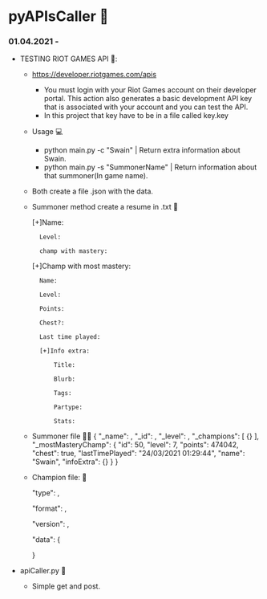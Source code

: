 # pyAPIsCaller  :pushpin:
### 01.04.2021 - 
- TESTING RIOT GAMES API :newspaper::
    - https://developer.riotgames.com/apis
        - You must login with your Riot Games account on their developer portal. This action also generates a basic development API key that is associated with your account and you can test the API.
        - In this project that key have to be in a file called key.key
    
    - Usage :computer:
        - python main.py -c "Swain" | Return extra information about Swain.
        - python main.py -s "SummonerName" | Return information about that summoner(In game name). 
    
    - Both create a file .json with the data.
    - Summoner method create a resume in .txt :information_desk_person:
       
        [+]Name: 
       
            Level: 
       
            champ with mastery: 
       
        [+]Champ with most mastery:
       
            Name: 
       
            Level: 
       
            Points: 
       
            Chest?: 
       
            Last time played: 
       
            [+]Info extra:
       
                Title: 
       
                Blurb: 
       
                Tags: 
       
                Partype: 
       
                Stats: 
    
    - Summoner file :ok_woman:
        {
            "_name": ,
            "_id": ,
            "_level": ,
            "_champions": [
                    {}
                ],
            "_mostMasteryChamp": {
                 "id": 50,
                "level": 7,
                "points": 474042,
                "chest": true,
                "lastTimePlayed": "24/03/2021 01:29:44",
                "name": "Swain",
                "infoExtra": {}
            }
        }

    - Champion file: :baby_chick:
       
        "type": ,
       
        "format": ,
       
        "version": ,
       
        "data": {


       
        }

- apiCaller.py :speech_balloon:
    - Simple get and post.